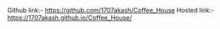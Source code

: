 Github link:- https://github.com/1707akash/Coffee_House
Hosted link:- https://1707akash.github.io/Coffee_House/
